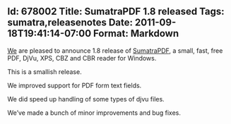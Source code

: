 Id: 678002
Title: SumatraPDF 1.8 released
Tags: sumatra,releasenotes
Date: 2011-09-18T19:41:14-07:00
Format: Markdown
--------------
[We](http://www.ohloh.net/p/4623/contributors) are pleased to announce
1.8 release of
[SumatraPDF](http://blog.kowalczyk.info/software/sumatrapdf), a small,
fast, free PDF, DjVu, XPS, CBZ and CBR reader for Windows.

This is a smallish release.

We improved support for PDF form text fields.

We did speed up handling of some types of djvu files.

We’ve made a bunch of minor improvements and bug fixes.
